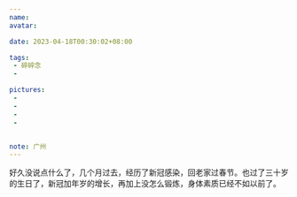 ```yaml
---
name:
avatar:

date: 2023-04-18T00:30:02+08:00

tags:
 - 碎碎念
 -

pictures:
 - 
 - 
 - 
 - 


note: 广州
---
```

好久没说点什么了，几个月过去，经历了新冠感染，回老家过春节。也过了三十岁的生日了，新冠加年岁的增长，再加上没怎么锻炼，身体素质已经不如以前了。